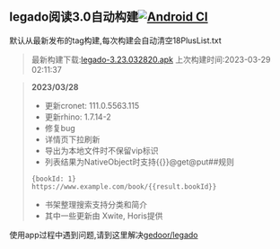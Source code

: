 ## legado阅读3.0自动构建[![Android CI](https://github.com/10bits/gedoor-Build/workflows/Android%20CI/badge.svg)](https://github.com/10bits/gedoor-Build/actions)

默认从最新发布的tag构建,每次构建会自动清空18PlusList.txt

> 最新构建下载:[legado-3.23.032820.apk](https://github.com/EternalTimes/gedoor-Build/releases/download/legado-3.23.032820/legado-3.23.032820.apk) 上次构建时间:2023-03-29 02:11:37
<!--start-->
> **2023/03/28**
> 
> * 更新cronet: 111.0.5563.115
> * 更新rhino: 1.7.14-2
> * 修复bug
> * 详情页下拉刷新
> * 导出为本地文件时不保留vip标识
> * 列表结果为NativeObject时支持{{}}@get@put##规则
> ```
> {bookId: 1}
> https://www.example.com/book/{{result.bookId}}
> ```
> 
> * 书架整理搜索支持分类和简介
> * 其中一些更新由 Xwite, Horis提供
<!--end-->
  
使用app过程中遇到问题,请到这里解决[gedoor/legado](https://github.com/gedoor/legado/issues)

